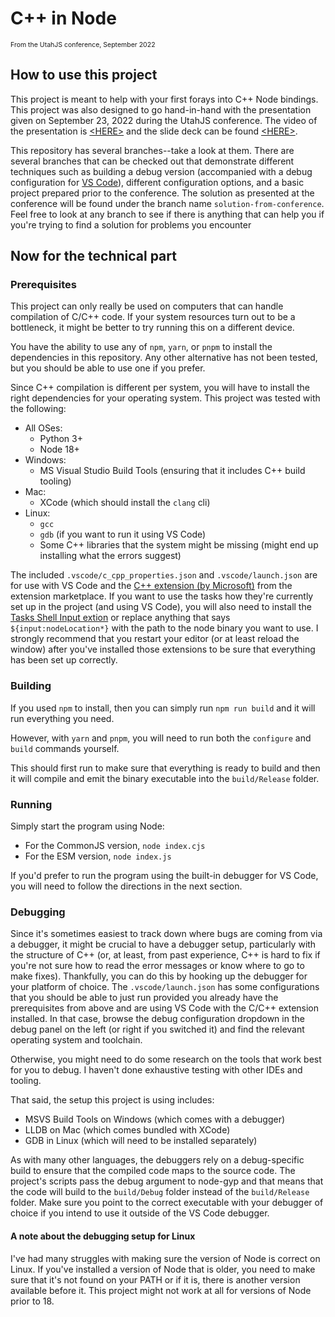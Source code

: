 # C++ in Node
<p style="font-size: .75em">From the UtahJS conference, September 2022</p>

## How to use this project

This project is meant to help with your first forays into C++ Node bindings.  This project was also designed to go hand-in-hand with the presentation given on September 23, 2022 during the UtahJS conference.  The video of the presentation is [\<HERE>]() and the slide deck can be found [\<HERE>]().

This repository has several branches--take a look at them.  There are several branches that can be checked out that demonstrate different techniques such as building a debug version (accompanied with a debug configuration for [VS Code](https://code.visualstudio.com)), different configuration options, and a basic project prepared prior to the conference.  The solution as presented at the conference will be found under the branch name `solution-from-conference`.  Feel free to look at any branch to see if there is anything that can help you if you're trying to find a solution for problems you encounter

## Now for the technical part

### Prerequisites

This project can only really be used on computers that can handle compilation of C/C++ code.  If your system resources turn out to be a bottleneck, it might be better to try running this on a different device.

You have the ability to use any of `npm`, `yarn`, or `pnpm` to install the dependencies in this repository.  Any other alternative has not been tested, but you should be able to use one if you prefer.

Since C++ compilation is different per system, you will have to install the right dependencies for your operating system.  This project was tested with the following:

- All OSes:
  - Python 3+
  - Node 18+
- Windows:
  - MS Visual Studio Build Tools (ensuring that it includes C++ build tooling)
- Mac:
  - XCode (which should install the `clang` cli)
- Linux:
  - `gcc`
  - `gdb` (if you want to run it using VS Code)
  - Some C++ libraries that the system might be missing (might end up installing what the errors suggest)

The included `.vscode/c_cpp_properties.json` and `.vscode/launch.json` are for use with VS Code and the [C++ extension (by Microsoft)](https://marketplace.visualstudio.com/items?itemName=ms-vscode.cpptools) from the extension marketplace.  If you want to use the tasks how they're currently set up in the project (and using VS Code), you will also need to install the [Tasks Shell Input extion](https://marketplace.visualstudio.com/items?itemName=augustocdias.tasks-shell-input) or replace anything that says `${input:nodeLocation*}` with the path to the node binary you want to use.  I strongly recommend that you restart your editor (or at least reload the window) after you've installed those extensions to be sure that everything has been set up correctly.

### Building

If you used `npm` to install, then you can simply run `npm run build` and it will run everything you need.

However, with `yarn` and `pnpm`, you will need to run both the `configure` and `build` commands yourself.

This should first run to make sure that everything is ready to build and then it will compile and emit the binary executable into the `build/Release` folder.

### Running

Simply start the program using Node:

- For the CommonJS version, `node index.cjs`
- For the ESM version, `node index.js`

If you'd prefer to run the program using the built-in debugger for VS Code, you will need to follow the directions in the next section.

### Debugging

Since it's sometimes easiest to track down where bugs are coming from via a debugger, it might be crucial to have a debugger setup, particularly with the structure of C++ (or, at least, from past experience, C++ is hard to fix if you're not sure how to read the error messages or know where to go to make fixes).  Thankfully, you can do this by hooking up the debugger for your platform of choice.  The `.vscode/launch.json` has some configurations that you should be able to just run provided you already have the prerequisites from above and are using VS Code with the C/C++ extension installed.  In that case, browse the debug configuration dropdown in the debug panel on the left (or right if you switched it) and find the relevant operating system and toolchain.

Otherwise, you might need to do some research on the tools that work best for you to debug.  I haven't done exhaustive testing with other IDEs and tooling.

That said, the setup this project is using includes:

- MSVS Build Tools on Windows (which comes with a debugger)
- LLDB on Mac (which comes bundled with XCode)
- GDB in Linux (which will need to be installed separately)

As with many other languages, the debuggers rely on a debug-specific build to ensure that the compiled code maps to the source code.  The project's scripts pass the debug argument to node-gyp and that means that the code will build to the `build/Debug` folder instead of the `build/Release` folder.  Make sure you point to the correct executable with your debugger of choice if you intend to use it outside of the VS Code debugger.

#### A note about the debugging setup for Linux

I've had many struggles with making sure the version of Node is correct on Linux.  If you've installed a version of Node that is older, you need to make sure that it's not found on your PATH or if it is, there is another version available before it.  This project might not work at all for versions of Node prior to 18.
